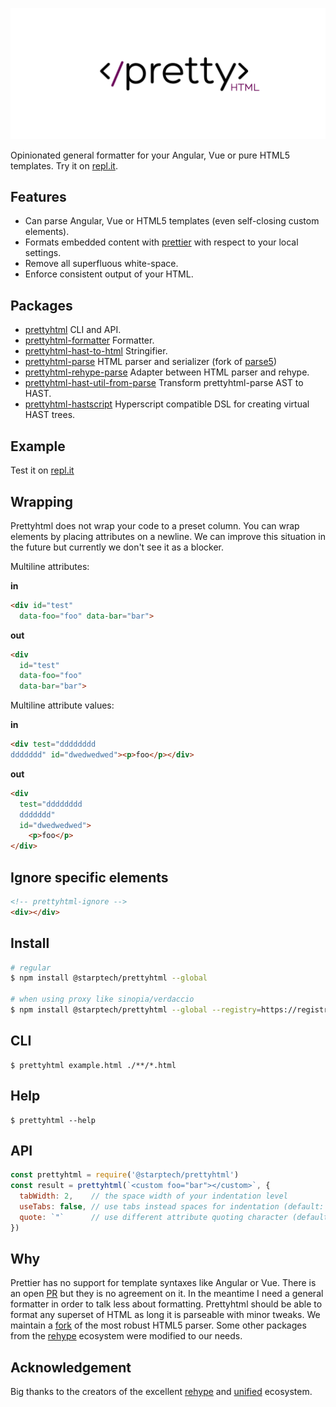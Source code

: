 ![Prettyhtml Banner](/logo.png)

Opinionated general formatter for your Angular, Vue or pure HTML5 templates. Try it on [repl.it](https://repl.it/@StarpTech/PrettyHtml).

## Features

* Can parse Angular, Vue or HTML5 templates (even self-closing custom elements).
* Formats embedded content with [prettier](https://github.com/prettier/prettier) with respect to your local settings.
* Remove all superfluous white-space.
* Enforce consistent output of your HTML.

## Packages

- [prettyhtml](/packages/prettyhtml) CLI and API.
- [prettyhtml-formatter](/packages/prettyhtml-formatter) Formatter.
- [prettyhtml-hast-to-html](/packages/prettyhtml-hast-to-html) Stringifier.
- [prettyhtml-parse](https://github.com/StarpTech/parse5) HTML parser and serializer (fork of [parse5](https://github.com/inikulin/parse5))
- [prettyhtml-rehype-parse](/packages/prettyhtml-rehype-parse) Adapter between HTML parser and rehype.
- [prettyhtml-hast-util-from-parse](/packages/prettyhtml-hast-util-from-parse) Transform prettyhtml-parse AST to HAST.
- [prettyhtml-hastscript](/packages/prettyhtml-hastscript) Hyperscript compatible DSL for creating virtual HAST trees.

## Example
Test it on [repl.it](https://repl.it/@StarpTech/PrettyHtml)

## Wrapping

Prettyhtml does not wrap your code to a preset column. You can wrap elements by placing attributes on a newline.
We can improve this situation in the future but currently we don't see it as a blocker.

Multiline attributes:

**in**
```html
<div id="test" 
  data-foo="foo" data-bar="bar">
```
**out**
```html
<div
  id="test" 
  data-foo="foo"
  data-bar="bar">
```
Multiline attribute values:

**in**
```html
<div test="dddddddd
ddddddd" id="dwedwedwed"><p>foo</p></div>
```
**out**
```html
<div
  test="dddddddd
  ddddddd"
  id="dwedwedwed">
    <p>foo</p>
</div>
```

## Ignore specific elements

```html
<!-- prettyhtml-ignore -->
<div></div>
```

## Install

```bash
# regular
$ npm install @starptech/prettyhtml --global

# when using proxy like sinopia/verdaccio
$ npm install @starptech/prettyhtml --global --registry=https://registry.npmjs.org/
```

## CLI

```
$ prettyhtml example.html ./**/*.html
```

## Help

```
$ prettyhtml --help
```

## API

```js
const prettyhtml = require('@starptech/prettyhtml')
const result = prettyhtml(`<custom foo="bar"></custom>`, {
  tabWidth: 2,    // the space width of your indentation level
  useTabs: false, // use tabs instead spaces for indentation (default: false) 
  quote: `"`      // use different attribute quoting character (default: `"`) 
})
```

## Why

Prettier has no support for template syntaxes like Angular or Vue. There is an open [PR](https://github.com/prettier/prettier/pull/4753) but they is no agreement on it. In the meantime I need a general formatter in order to talk less about formatting. Prettyhtml should be able to format any superset of HTML as long it is parseable with minor tweaks. We maintain a [fork](https://github.com/StarpTech/parse5) of the most robust HTML5 parser. Some other packages from the [rehype](https://github.com/rehypejs/rehype) ecosystem were modified to our needs.

## Acknowledgement

Big thanks to the creators of the excellent [rehype](https://github.com/rehypejs/rehype) and [unified](https://github.com/unifiedjs/unified) ecosystem.
